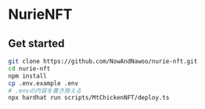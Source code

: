 # NurieNFT

## Get started

```sh
git clone https://github.com/NowAndNawoo/nurie-nft.git
cd nurie-nft
npm install
cp .env.example .env
# .envの内容を書き換える
npx hardhat run scripts/MtChickenNFT/deploy.ts
```
